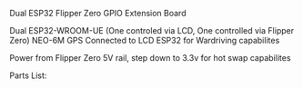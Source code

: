 Dual ESP32 Flipper Zero GPIO Extension Board

Dual ESP32-WROOM-UE (One controled via LCD, One controlled via Flipper Zero)
NEO-6M GPS Connected to LCD ESP32 for Wardriving capabilites

Power from Flipper Zero 5V rail, step down to 3.3v for hot swap capabilites

Parts List:
